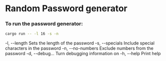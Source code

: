 # Random Password generator

### To run the password generator:

```bash
cargo run -- -l 16 -s -n
```

-l, --length <LENGTH> Sets the length of the password
-s, --specials Include special characters in the password
-n, --no-numbers Exclude numbers from the password
-d, --debug... Turn debugging information on
-h, --help Print help
